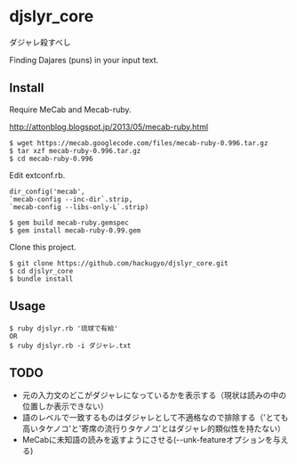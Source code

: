 djslyr_core
===========

ダジャレ殺すべし

Finding Dajares (puns) in your input text.

Install
--------

Require MeCab and Mecab-ruby.

http://attonblog.blogspot.jp/2013/05/mecab-ruby.html

```
$ wget https://mecab.googlecode.com/files/mecab-ruby-0.996.tar.gz
$ tar xzf mecab-ruby-0.996.tar.gz
$ cd mecab-ruby-0.996
```

Edit extconf.rb.
```
dir_config('mecab',
`mecab-config --inc-dir`.strip,
`mecab-config --libs-only-L`.strip)
```

```
$ gem build mecab-ruby.gemspec
$ gem install mecab-ruby-0.99.gem
```

Clone this project.

```
$ git clone https://github.com/hackugyo/djslyr_core.git
$ cd djslyr_core
$ bundle install
```

Usage
--------

```
$ ruby djslyr.rb '琉球で有給'
OR
$ ruby djslyr.rb -i ダジャレ.txt
```

TODO
--------

* 元の入力文のどこがダジャレになっているかを表示する（現状は読みの中の位置しか表示できない）
* 語のレベルで一致するものはダジャレとして不適格なので排除する（'とても高いタケノコ'と'寄席の流行りタケノコ'とはダジャレ的類似性を持たない）
* MeCabに未知語の読みを返すようにさせる(--unk-featureオプションを与える)
